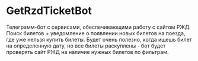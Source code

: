 # GetRzdTicketBot
Телеграмм-бот с сервисами, обеспечивающими работу с сайтом РЖД. Поиск билетов + уведомление о появлении новых билетов на поезда, где уже нельзя купить билеты.
Будет очень полезно, когда ищешь билет на определенную дату, но все билеты раскуплены - бот будет проверять сайт РЖД на наличие нужных билетов по фильтрам. 
